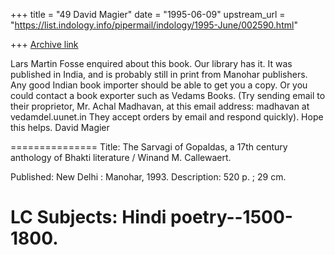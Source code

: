 +++
title = "49 David Magier"
date = "1995-06-09"
upstream_url = "https://list.indology.info/pipermail/indology/1995-June/002590.html"

+++
[Archive link](https://list.indology.info/pipermail/indology/1995-June/002590.html)

Lars Martin Fosse enquired about this book. Our library has it. It was
published in India, and is probably still in print from Manohar
publishers. Any good Indian book importer should be able to get you a
copy. Or you could contact a book exporter such as Vedams Books. (Try
sending email to their proprietor, Mr. Achal Madhavan, at this email
address:  madhavan at vedamdel.uunet.in   They accept orders by email and
respond quickly).   Hope this helps.   David Magier

===============
 Title:         The Sarvagi of Gopaldas, a 17th century anthology of Bhakti
                  literature / <edited by> Winand M. Callewaert.

 Published:     New Delhi : Manohar, 1993.
 Description:   520 p. ; 29 cm.

 LC Subjects:   Hindi poetry--1500-1800.
===============





